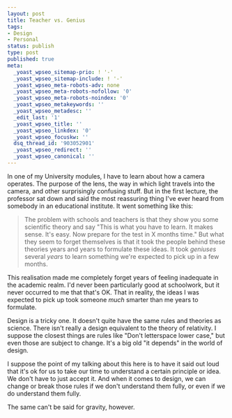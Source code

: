 ```yaml
---
layout: post
title: Teacher vs. Genius
tags:
- Design
- Personal
status: publish
type: post
published: true
meta:
  _yoast_wpseo_sitemap-prio: ! '-'
  _yoast_wpseo_sitemap-include: ! '-'
  _yoast_wpseo_meta-robots-adv: none
  _yoast_wpseo_meta-robots-nofollow: '0'
  _yoast_wpseo_meta-robots-noindex: '0'
  _yoast_wpseo_metakeywords: ''
  _yoast_wpseo_metadesc: ''
  _edit_last: '1'
  _yoast_wpseo_title: ''
  _yoast_wpseo_linkdex: '0'
  _yoast_wpseo_focuskw: ''
  dsq_thread_id: '903052901'
  _yoast_wpseo_redirect: ''
  _yoast_wpseo_canonical: ''
---
```

In one of my University modules, I have to learn about how a camera operates. The purpose of the lens, the way in which light travels into the camera, and other surprisingly confusing stuff. But in the first lecture, the professor sat down and said the most reassuring thing I've ever heard from somebody in an educational institute. It went something like this:

<blockquote>The problem with schools and teachers is that they show you some scientific theory and say "This is what you have to learn. It makes sense. It's easy. Now prepare for the test in X months time." But what they seem to forget themselves is that it took the people behind these theories years and years to formulate these ideas. It took <em>geniuses</em> several <em>years</em> to learn something we're expected to pick up in a few months.</blockquote>

This realisation made me completely forget years of feeling inadequate in the academic realm. I'd never been particularly good at schoolwork, but it never occurred to me that that's OK. That in reality, the ideas I was expected to pick up took someone <em>much</em> smarter than me years to formulate.

Design is a tricky one. It doesn't quite have the same rules and theories as science. There isn't really a design equivalent to the theory of relativity. I suppose the closest things are rules like "Don't letterspace lower case," but even those are subject to change. It's a big old "it depends" in the world of design.

I suppose the point of my talking about this here is to have it said out loud that it's ok for us to take our time to understand a certain principle or idea. We don't have to just accept it. And when it comes to design, we can change or break those rules if we don't understand them fully, or even if we do understand them fully.

The same can't be said for gravity, however.
